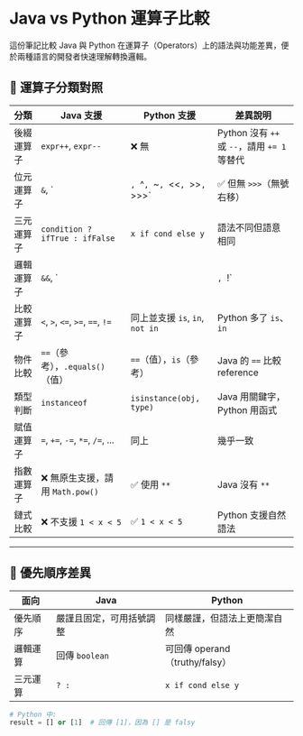 # Java vs Python 運算子比較

這份筆記比較 Java 與 Python 在運算子（Operators）上的語法與功能差異，便於兩種語言的開發者快速理解轉換邏輯。

## 🔢 運算子分類對照

| 分類             | Java 支援                                   | Python 支援                           | 差異說明 |
|------------------|----------------------------------------------|----------------------------------------|-----------|
| 後綴運算子       | `expr++`, `expr--`                          | ❌ 無                                   | Python 沒有 `++` 或 `--`，請用 `+= 1` 等替代 |
| 位元運算子       | `&`, `|`, `^`, `~`, `<<`, `>>`, `>>>`       | ✅ 但無 `>>>`（無號右移）               | Python 不支援無號右移 |
| 三元運算子       | `condition ? ifTrue : ifFalse`             | `x if cond else y`                     | 語法不同但語意相同 |
| 邏輯運算子       | `&&`, `||`, `!`                             | `and`, `or`, `not`                     | Java 使用符號，Python 使用關鍵字 |
| 比較運算子       | `<`, `>`, `<=`, `>=`, `==`, `!=`            | 同上並支援 `is`, `in`, `not in`        | Python 多了 `is`、`in` |
| 物件比較         | `==`（參考），`.equals()`（值）             | `==`（值），`is`（參考）               | Java 的 `==` 比較 reference |
| 類型判斷         | `instanceof`                                | `isinstance(obj, type)`                | Java 用關鍵字，Python 用函式 |
| 賦值運算子       | `=`, `+=`, `-=`, `*=`, `/=`, ...            | 同上                                    | 幾乎一致 |
| 指數運算子       | ❌ 無原生支援，請用 `Math.pow()`             | ✅ 使用 `**`                            | Java 沒有 `**` |
| 鏈式比較         | ❌ 不支援 `1 < x < 5`                        | ✅ `1 < x < 5`                          | Python 支援自然語法 |

---

## 🧠 優先順序差異

| 面向           | Java                          | Python                            |
|----------------|-------------------------------|-----------------------------------|
| 優先順序        | 嚴謹且固定，可用括號調整       | 同樣嚴謹，但語法上更簡潔自然       |
| 邏輯運算        | 回傳 `boolean`                | 可回傳 operand（truthy/falsy）     |
| 三元運算        | `? :`                         | `x if cond else y`                |

```python
# Python 中:
result = [] or [1]  # 回傳 [1]，因為 [] 是 falsy